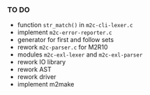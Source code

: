 ### TO DO

* function `str_match()` in `m2c-cli-lexer.c`
* implement `m2c-error-reporter.c`
* generator for first and follow sets
* rework `m2c-parser.c` for M2R10
* modules `m2c-exl-lexer` and `m2c-exl-parser`
* rework IO library
* rework AST
* rework driver
* implement m2make
